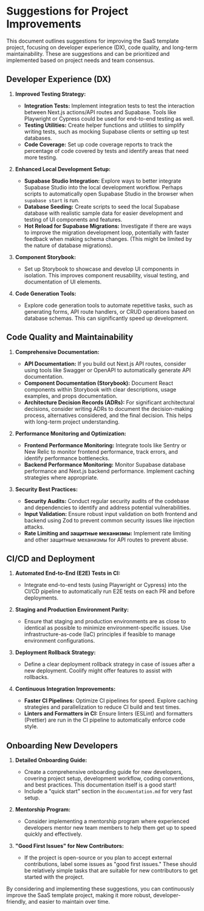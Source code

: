 # Suggestions for Project Improvements

This document outlines suggestions for improving the SaaS template project, focusing on developer experience (DX), code quality, and long-term maintainability. These are suggestions and can be prioritized and implemented based on project needs and team consensus.

## Developer Experience (DX)

1.  **Improved Testing Strategy:**

    - **Integration Tests:** Implement integration tests to test the interaction between Next.js actions/API routes and Supabase. Tools like Playwright or Cypress could be used for end-to-end testing as well.
    - **Testing Utilities:** Create helper functions and utilities to simplify writing tests, such as mocking Supabase clients or setting up test databases.
    - **Code Coverage:** Set up code coverage reports to track the percentage of code covered by tests and identify areas that need more testing.

2.  **Enhanced Local Development Setup:**

    - **Supabase Studio Integration:** Explore ways to better integrate Supabase Studio into the local development workflow. Perhaps scripts to automatically open Supabase Studio in the browser when `supabase start` is run.
    - **Database Seeding:** Create scripts to seed the local Supabase database with realistic sample data for easier development and testing of UI components and features.
    - **Hot Reload for Supabase Migrations:** Investigate if there are ways to improve the migration development loop, potentially with faster feedback when making schema changes. (This might be limited by the nature of database migrations).

3.  **Component Storybook:**

    - Set up Storybook to showcase and develop UI components in isolation. This improves component reusability, visual testing, and documentation of UI elements.

4.  **Code Generation Tools:**
    - Explore code generation tools to automate repetitive tasks, such as generating forms, API route handlers, or CRUD operations based on database schemas. This can significantly speed up development.

## Code Quality and Maintainability

1.  **Comprehensive Documentation:**

    - **API Documentation:** If you build out Next.js API routes, consider using tools like Swagger or OpenAPI to automatically generate API documentation.
    - **Component Documentation (Storybook):** Document React components within Storybook with clear descriptions, usage examples, and props documentation.
    - **Architecture Decision Records (ADRs):** For significant architectural decisions, consider writing ADRs to document the decision-making process, alternatives considered, and the final decision. This helps with long-term project understanding.

2.  **Performance Monitoring and Optimization:**

    - **Frontend Performance Monitoring:** Integrate tools like Sentry or New Relic to monitor frontend performance, track errors, and identify performance bottlenecks.
    - **Backend Performance Monitoring:** Monitor Supabase database performance and Next.js backend performance. Implement caching strategies where appropriate.

3.  **Security Best Practices:**
    - **Security Audits:** Conduct regular security audits of the codebase and dependencies to identify and address potential vulnerabilities.
    - **Input Validation:** Ensure robust input validation on both frontend and backend using Zod to prevent common security issues like injection attacks.
    - **Rate Limiting and защитные механизмы:** Implement rate limiting and other защитные механизмы for API routes to prevent abuse.

## CI/CD and Deployment

1.  **Automated End-to-End (E2E) Tests in CI:**

    - Integrate end-to-end tests (using Playwright or Cypress) into the CI/CD pipeline to automatically run E2E tests on each PR and before deployments.

2.  **Staging and Production Environment Parity:**

    - Ensure that staging and production environments are as close to identical as possible to minimize environment-specific issues. Use infrastructure-as-code (IaC) principles if feasible to manage environment configurations.

3.  **Deployment Rollback Strategy:**

    - Define a clear deployment rollback strategy in case of issues after a new deployment. Coolify might offer features to assist with rollbacks.

4.  **Continuous Integration Improvements:**
    - **Faster CI Pipelines:** Optimize CI pipelines for speed. Explore caching strategies and parallelization to reduce CI build and test times.
    - **Linters and Formatters in CI:** Ensure linters (ESLint) and formatters (Prettier) are run in the CI pipeline to automatically enforce code style.

## Onboarding New Developers

1.  **Detailed Onboarding Guide:**

    - Create a comprehensive onboarding guide for new developers, covering project setup, development workflow, coding conventions, and best practices. This documentation itself is a good start!
    - Include a "quick start" section in the `documentation.md` for very fast setup.

2.  **Mentorship Program:**

    - Consider implementing a mentorship program where experienced developers mentor new team members to help them get up to speed quickly and effectively.

3.  **"Good First Issues" for New Contributors:**
    - If the project is open-source or you plan to accept external contributions, label some issues as "good first issues." These should be relatively simple tasks that are suitable for new contributors to get started with the project.

By considering and implementing these suggestions, you can continuously improve the SaaS template project, making it more robust, developer-friendly, and easier to maintain over time.
